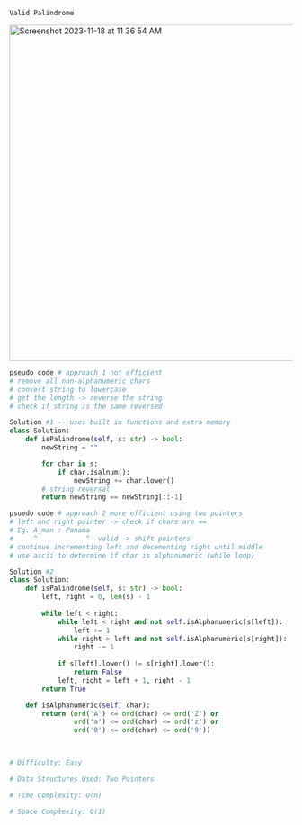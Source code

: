 ``` Valid Palindrome ```

<img width="597" alt="Screenshot 2023-11-18 at 11 36 54 AM" src="https://github.com/efloresz/FloresLeetcodeGuide/assets/110843762/7581f257-a41d-44b7-a1cb-85f99350df85">

```python
pseudo code # approach 1 not efficient 
# remove all non-alphanumeric chars
# convert string to lowercase
# get the length -> reverse the string
# check if string is the same reversed

Solution #1 -- uses built in functions and extra memory 
class Solution:
    def isPalindrome(self, s: str) -> bool:
        newString = ""

        for char in s:
            if char.isalnum():
                newString += char.lower()
        # string reversal
        return newString == newString[::-1]

psuedo code # approach 2 more efficient using two pointers
# left and right pointer -> check if chars are ==
# Eg. A_man : Panama
#     ^            ^  valid -> shift pointers
# continue incrementing left and decementing right until middle
# use ascii to determine if char is alphanumeric (while loop)

Solution #2
class Solution:
    def isPalindrome(self, s: str) -> bool:
        left, right = 0, len(s) - 1
        
        while left < right:
            while left < right and not self.isAlphanumeric(s[left]):
                left += 1
            while right > left and not self.isAlphanumeric(s[right]):
                right -= 1    
                
            if s[left].lower() != s[right].lower():
                return False   
            left, right = left + 1, right - 1      
        return True

    def isAlphanumeric(self, char):
        return (ord('A') <= ord(char) <= ord('Z') or
                ord('a') <= ord(char) <= ord('z') or
                ord('0') <= ord(char) <= ord('9'))

    
```

```python
# Difficulty: Easy

# Data Structures Used: Two Pointers

# Time Complexity: O(n) 

# Space Complexity: O(1)

```
